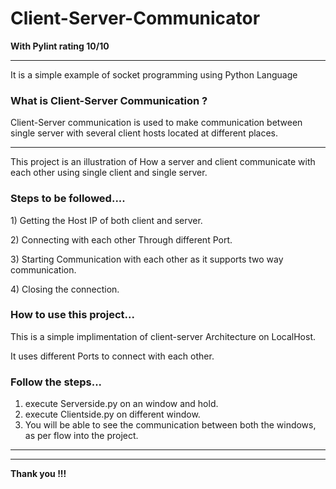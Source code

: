 # Client-Server-Communicator
<strong>With Pylint rating 10/10</strong>
<hr>
It is a simple example of socket programming using Python Language
<strong><h3> What is Client-Server Communication ?</h3></strong>
Client-Server communication is used to make communication between single server with several client hosts located at different places.
<hr>
<p>This project is an illustration of How a server and client communicate with each other using single client and single server. </p>
<strong><h3>Steps to be followed....</h3></strong>
<p>1) Getting the Host IP of both client and server.</p>
<p>2) Connecting with each other Through different Port. </p>
<p>3) Starting Communication with each other as it supports two way communication.</p>
<p>4) Closing the connection.</p>

<strong><h3>How to use this project...</h3></strong>
<p> This is a simple implimentation of client-server Architecture on LocalHost.</p>
<p> It uses different Ports to connect with each other.</p>

<strong><h3>Follow the steps...</h3></strong>
1) execute Serverside.py on an window and hold.
2) execute Clientside.py on different window.
3) You will be able to see the communication between both the windows, as per flow into the project.

<hr><hr>


<strong> Thank you !!!</strong>
